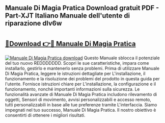 ## Manuale Di Magia Pratica Download gratuit PDF - Part-XJT Italiano Manuale dell'utente di riparazione dlv6w

# <h2><a href="http://dfdeyz1.blite.top/?on=Manuale+Di+Magia+Pratica">🔗Download 👉🔴 Manuale Di Magia Pratica</a></h2>

[![Manuale Di Magia Pratica download](https://i.imgur.com/lujVjoI.png)](http://dfdeyz1.blite.top/?on=Manuale+Di+Magia+Pratica)
Questo Manuale sblocca il potenziale del tuo nuovo REDDDDDDD. Scopri le sue caratteristiche, impara come installarlo, gestirlo e mantenerlo senza problemi. Prima di utilizzare Manuale Di Magia Pratica, leggere le istruzioni dettagliate per L'installazione, il funzionamento e la risoluzione dei problemi del prodotto in questa guida per l'utente. Fornisce istruzioni chiare per L'installazione, la configurazione e il funzionamento, nonché importanti informazioni sulla sicurezza. Le funzionalità avanzate di Manuale Di Magia Pratica includono rilevamento di oggetti, Sensori di movimento, avvisi personalizzabili e accesso remoto, tutti personalizzabili in base alle tue preferenze tramite L'interfaccia. Siamo impegnati nel tuo successo, Manuale Di Magia Pratica. Il nostro obiettivo è consentirti di ottenere i migliori risultati.
